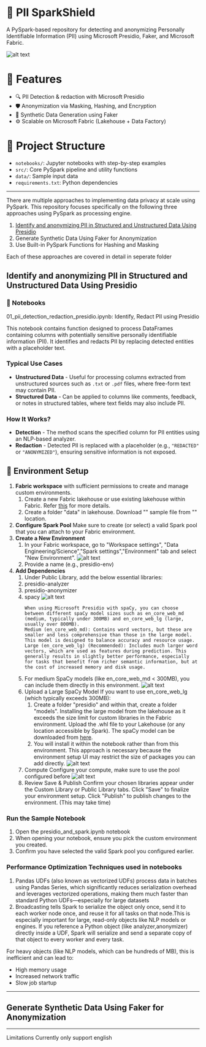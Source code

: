 # 🔐 PII SparkShield

A PySpark-based repository for detecting and anonymizing Personally Identifiable Information (PII) using Microsoft Presidio, Faker, and Microsoft Fabric.

![alt text](FabricPIIAnonymization_Implementation.png)

# 🚀 Features

- 🔍 PII Detection & redaction with Microsoft Presidio
- 🛡️ Anonymization via Masking, Hashing, and Encryption
- 🧪 Synthetic Data Generation using Faker
- ⚙️ Scalable on Microsoft Fabric (Lakehouse + Data Factory)

# 📁 Project Structure

- `notebooks/`: Jupyter notebooks with step-by-step examples
- `src/`: Core PySpark pipeline and utility functions
- `data/`: Sample input data
- `requirements.txt`: Python dependencies

---
There are multiple approaches to implementing data privacy at scale using  PySpark. This repository focuses specifically on the following three approaches using PySpark as processing engine.
1. [Identify and anonymizing PII in Structured and Unstructured Data Using Presidio](#identify-and-anonymizing-pii-in-structured-and-unstructured-data-using-presidio)
2. Generate Synthetic Data Using Faker for Anonymization
3. Use Built-in PySpark Functions for Hashing and Masking

Each of these approaches are covered in detail in seperate folder

## Identify and anonymizing PII in Structured and Unstructured Data Using Presidio

### 📓 Notebooks
01_pii_detection_redaction_presidio.ipynb: Identify, Redact PII using Presidio

This notebook contains function designed to process DataFrames containing columns with potentially sensitive personally identifiable information (PII). It identifies and redacts PII by replacing detected entities with a placeholder text.

### Typical Use Cases
- **Unstructured Data** - Useful for processing columns extracted from unstructured sources such as `.txt` or `.pdf` files, where free-form text may contain PII.
- **Structured Data** - Can be applied to columns like comments, feedback, or notes in structured tables, where text fields may also include PII.

### How It Works?
- **Detection** - The method scans the specified column for PII entities using an NLP-based analyzer.
- **Redaction** - Detected PII is replaced with a placeholder (e.g., `"REDACTED"` or `"ANONYMIZED"`), ensuring sensitive information is not exposed.

## 🧰 Environment Setup
1. **Fabric workspace** with sufficient permissions to create and manage custom environments.
    1. Create a new Fabric lakehouse or use existing lakehouse within Fabric. Refer [this](https://learn.microsoft.com/en-us/fabric/data-engineering/tutorial-build-lakehouse#create-a-lakehouse) for more details.
    1. Create a folder "data" in lakehouse. Download "" sample file from "" location.
1. **Configure Spark Pool** Make sure to create (or select) a valid Spark pool that you can attach to your Fabric environment.
1. **Create a New Environment**
    1. In your Fabric workspace, go to "Workspace settings", "Data Engineering/Science","Spark settings","Environment" tab and select "New Environment".
    ![alt text](image-4.png)
    1. Provide a name (e.g., presidio-env)
1. **Add Dependencies**
    1. Under Public Library, add the below essential libraries:
    1. presidio-analyzer
    1. presidio-anonymizer
    1. spacy
    ![alt text](image-5.png)
        ```
        When using Microsoft Presidio with spaCy, you can choose between different spaCy model sizes such as en_core_web_md (medium, typically under 300MB) and en_core_web_lg (large, usually over 800MB).
        Medium (en_core_web_md): Contains word vectors, but these are smaller and less comprehensive than those in the large model. This model is designed to balance accuracy and resource usage.
        Large (en_core_web_lg) (Recommended): Includes much larger word vectors, which are used as features during prediction. This generally results in slightly better performance, especially for tasks that benefit from richer semantic information, but at the cost of increased memory and disk usage.
        ```
    1. For medium SpaCy models (like en_core_web_md < 300MB), you can include them directly in this environment.
    ![alt text](image-1.png)
    1. Upload a Large SpaCy Model
    If you want to use en_core_web_lg (which typically exceeds 300MB): 
        1. Create a folder "presidio" and within that, create a folder "models". Installing the large model from the lakehouse as it exceeds the size limit for custom libraries in the Fabric environment. Upload the .whl file to your Lakehouse (or any location accessible by Spark). The spaCy model can be downloaded from [here](https://spacy.io/models/en#en_core_web_lg).
        2. You will install it within the notebook rather than from this environment.
        This approach is necessary because the environment setup UI may restrict the size of packages you can add directly.
        ![alt text](image-6.png)
    1. Compute
    Configure your compute, make sure to use the pool configured before
    ![alt text](image-3.png)
    1. Review Save & Publish
    Confirm your chosen libraries appear under the Custom Library or Public Library tabs.
    Click "Save" to finalize your environment setup.
    Click "Publish" to publish changes to the environment. (This may take time)

### Run the Sample Notebook
1. Open the presidio_and_spark.ipynb notebook
1. When opening your notebook, ensure you pick the custom environment you created.
1. Confirm you have selected the valid Spark pool you configured earlier.

### Performance Optimization Techniques used in notebooks
1. Pandas UDFs (also known as vectorized UDFs) process data in batches using Pandas Series, which significantly reduces serialization overhead and leverages vectorized operations, making them much faster than standard Python UDFs—especially for large datasets
2. Broadcasting tells Spark to serialize the object only once, send it to each worker node once, and reuse it for all tasks on that node.This is especially important for large, read-only objects like NLP models or engines.
If you reference a Python object (like analyzer,anonymizer) directly inside a UDF, Spark will serialize and send a separate copy of that object to every worker and every task.

For heavy objects (like NLP models, which can be hundreds of MB), this is inefficient and can lead to:
- High memory usage
- Increased network traffic
- Slow job startup

---
## Generate Synthetic Data Using Faker for Anonymization




---




Limitations
Currently only support english
